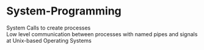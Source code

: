 # System-Programming
System Calls to create processes <br/>
Low level communication between processes with named pipes and signals at Unix-based Operating Systems
